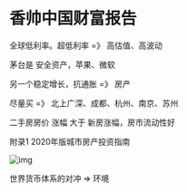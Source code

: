 # 香帅中国财富报告

全球低利率。超低利率  =》 高估值、高波动



茅台是 安全资产，苹果、微软

另一个稳定增长，抗通胀 =》 房产

尽量买 =》 北上广深、成都、杭州、南京、苏州

二手房房价 涨幅 大于 新房涨幅，房市流动性好

附录1 2020年版城市房产投资指南

![img](https://piccdn3.umiwi.com/img/202012/15/202012151616201886693820.png)

世界货币体系的对冲 => 环境